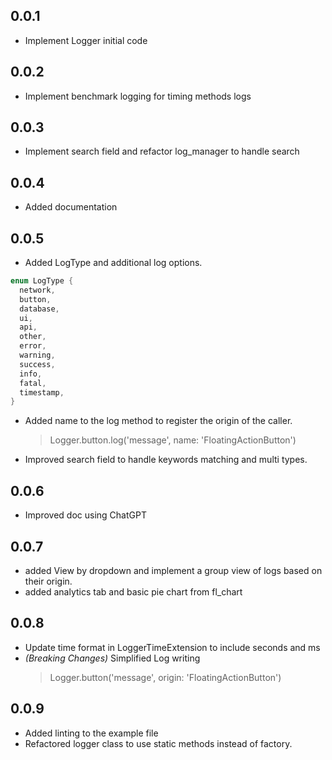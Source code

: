 ## 0.0.1

- Implement Logger initial code

## 0.0.2

- Implement benchmark logging for timing methods logs

## 0.0.3

- Implement search field and refactor log_manager to handle search

## 0.0.4

- Added documentation

## 0.0.5

- Added LogType and additional log options.

```dart
enum LogType {
  network,
  button,
  database,
  ui,
  api,
  other,
  error,
  warning,
  success,
  info,
  fatal,
  timestamp,
}
```

- Added name to the log method to register the origin of the caller.

  > Logger.button.log('message', name: 'FloatingActionButton')

- Improved search field to handle keywords matching and multi types.

## 0.0.6

- Improved doc using ChatGPT

## 0.0.7

- added View by dropdown and implement a group view of logs based on their origin.
- added analytics tab and basic pie chart from fl_chart

## 0.0.8

- Update time format in LoggerTimeExtension to include seconds and ms
- _(Breaking Changes)_ Simplified Log writing
  > Logger.button('message', origin: 'FloatingActionButton')

## 0.0.9

- Added linting to the example file
- Refactored logger class to use static methods instead of factory.
